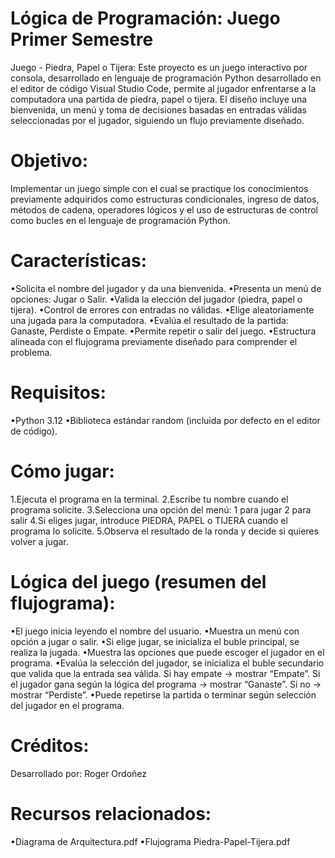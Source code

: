 
# Lógica de Programación: Juego Primer Semestre

Juego - Piedra, Papel o Tijera: Este proyecto es un juego interactivo por consola, desarrollado en lenguaje de programación Python desarrollado en el editor de código Visual Studio Code, permite al jugador enfrentarse a la computadora una partida de piedra, papel o tijera. El diseño incluye una bienvenida, un menú y toma de decisiones basadas en entradas válidas seleccionadas por el jugador, siguiendo un flujo previamente diseñado.  

# Objetivo:
Implementar un juego simple con el cual se practique los conocimientos previamente adquiridos como estructuras condicionales, ingreso de datos, métodos de cadena, operadores lógicos y el uso de estructuras de control como bucles en el lenguaje de programación Python.

# Características:
•Solicita el nombre del jugador y da una bienvenida.
•Presenta un menú de opciones: Jugar o Salir.
•Valida la elección del jugador (piedra, papel o tijera).
•Control de errores con entradas no válidas.
•Elige aleatoriamente una jugada para la computadora.
•Evalúa el resultado de la partida: Ganaste, Perdiste o Empate.
•Permite repetir o salir del juego.
•Estructura alineada con el flujograma previamente diseñado para comprender el problema.

# Requisitos:
•Python 3.12
•Biblioteca estándar random (incluida por defecto en el editor de código).

# Cómo jugar:
1.Ejecuta el programa en la terminal.
2.Escribe tu nombre cuando el programa solicite.
3.Selecciona una opción del menú:
    1 para jugar
    2 para salir
4.Si eliges jugar, introduce PIEDRA, PAPEL o TIJERA cuando el programa lo solicite. 
5.Observa el resultado de la ronda y decide si quieres volver a jugar.

# Lógica del juego (resumen del flujograma):
•El juego inicia leyendo el nombre del usuario.
•Muestra un menú con opción a jugar o salir.
•Si elige jugar, se inicializa el buble principal, se realiza la jugada.
•Muestra las opciones que puede escoger el jugador en el programa. 
•Evalúa la selección del jugador, se inicializa el buble secundario que valida que la entrada sea válida. 
    Si hay empate → mostrar “Empate”.
    Si el jugador gana según la lógica del programa → mostrar “Ganaste”.
    Si no → mostrar “Perdiste”.
•Puede repetirse la partida o terminar según selección del jugador en el programa.

# Créditos:
Desarrollado por: Roger Ordoñez

# Recursos relacionados:
•Diagrama de Arquitectura.pdf
•Flujograma Piedra-Papel-Tijera.pdf
